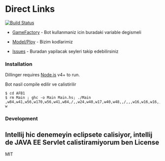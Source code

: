# Direct Links


[![Build Status](https://travis-ci.org/joemccann/dillinger.svg?branch=master)](https://travis-ci.org/joemccann/dillinger)

* [GameFactory] - Bot kullanmaniz icin buradaki variable degismeli
* [Model/Ploy] - Bizim kodlarimiz

* [Issues] - Buradan yapilacak seyleri takip edebilirsiniz
### Installation

Dillinger requires [Node.js](https://nodejs.org/) v4+ to run.

Bot nasil compile edilir ve calistirilir
```
$ cd AFB1
$ rm Main ; ghc -o Main Main.hs; ./Main ,w84,w41,w56,w170,w56,w41,w84,/,,w24,w40,w17,w40,w48,,/,,,w16,w16,w16,,,/,,,,,,,,/,,,,,,,,/,,,b1,,,,,/,,,,b1,b1,,,/,,b3,b130,b17,b130,b129,,/,b69,b146,b131,b170,b131,b146,b69, w 

```

### Development

Intellij hic denemeyin eclipsete calisiyor, intellij de JAVA EE Servlet calistiramiyorum ben
License
----

MIT



   [GameFactory]: <https://github.com/aomerk/PloyGame/edit/haskell-dev-branch/AFB1/HA2VorgabeWS19/HA2VorgabeWS19/src/de/tuberlin/sese/swtpp/gameserver/control/GameFactory.java>
   [Model/Ploy]: <https://github.com/aomerk/PloyGame/tree/haskell-dev-branch/AFB1/HA2VorgabeWS19/HA2VorgabeWS19/src/de/tuberlin/sese/swtpp/gameserver/model/ploy>
   [Issues]: <https://github.com/aomerk/PloyGame/issues>
